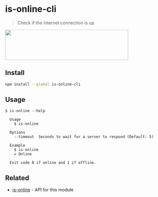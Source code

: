 # is-online-cli

> Check if the internet connection is up

<img src="screenshot.png" width="397" height="98">

## Install

```sh
npm install --global is-online-cli
```

## Usage

```
$ is-online --help

  Usage
    $ is-online

  Options
    --timeout  Seconds to wait for a server to respond (Default: 5)

  Example
    $ is-online
    ✔ Online

  Exit code 0 if online and 1 if offline.
```

## Related

- [is-online](https://github.com/sindresorhus/is-online) - API for this module
